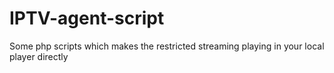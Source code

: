 # IPTV-agent-script
Some php scripts which makes the restricted streaming playing in your local player directly
